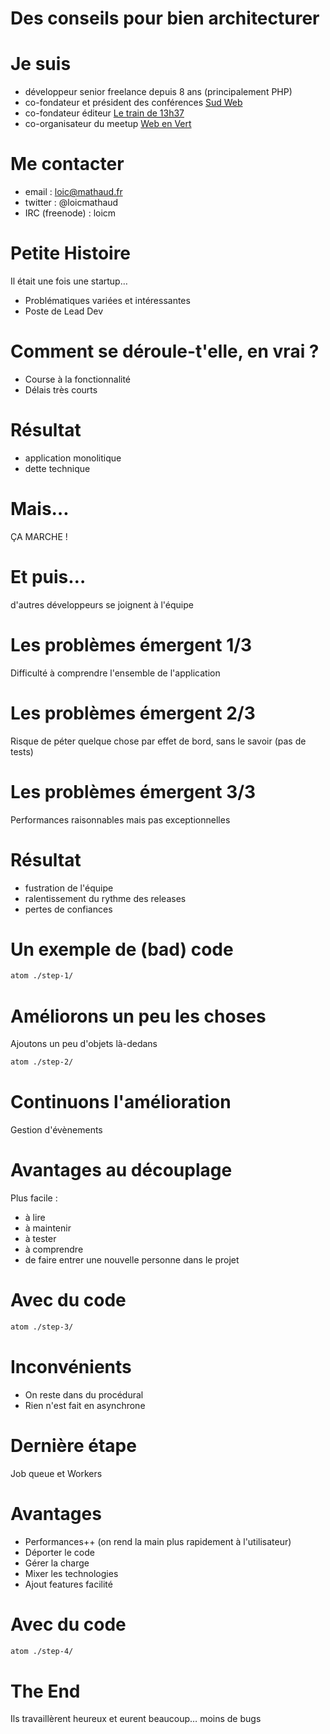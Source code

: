 # Des conseils pour bien architecturer

# Je suis

- développeur senior freelance depuis 8 ans (principalement PHP)
- co-fondateur et président des conférences [Sud Web](http://sudweb.fr)
- co-fondateur éditeur [Le train de 13h37](http://letrainde13h37.fr)
- co-organisateur du meetup [Web en Vert](http://webenvert.fr)

# Me contacter

- email : loic@mathaud.fr
- twitter : @loicmathaud
- IRC (freenode) : loicm

# Petite Histoire

Il était une fois une startup…

- Problématiques variées et intéressantes
- Poste de Lead Dev

# Comment se déroule-t'elle, en vrai ?

- Course à la fonctionnalité
- Délais très courts

# Résultat

- application monolitique
- dette technique

# Mais…

ÇA MARCHE !

# Et puis…

d'autres développeurs se joignent à l'équipe

# Les problèmes émergent 1/3

Difficulté à comprendre l'ensemble de l'application

# Les problèmes émergent 2/3

Risque de péter quelque chose par effet de bord, sans le savoir (pas de tests)

# Les problèmes émergent 3/3

Performances raisonnables mais pas exceptionnelles

# Résultat

- fustration de l'équipe
- ralentissement du rythme des releases
- pertes de confiances

# Un exemple de (bad) code

```bash
atom ./step-1/
```

# Améliorons un peu les choses

Ajoutons un peu d'objets là-dedans

```bash
atom ./step-2/
```

# Continuons l'amélioration

Gestion d'évènements

# Avantages au découplage

Plus facile :

- à lire
- à maintenir
- à tester
- à comprendre
- de faire entrer une nouvelle personne dans le projet

# Avec du code

```bash
atom ./step-3/
```
# Inconvénients

- On reste dans du procédural
- Rien n'est fait en asynchrone

# Dernière étape

Job queue et Workers

# Avantages

- Performances++ (on rend la main plus rapidement à l'utilisateur)
- Déporter le code
- Gérer la charge
- Mixer les technologies
- Ajout features facilité

# Avec du code

```bash
atom ./step-4/
```

# The End

Ils travaillèrent heureux et eurent beaucoup… moins de bugs